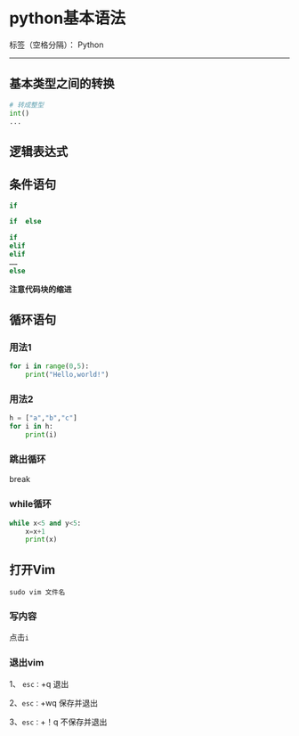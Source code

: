 # python基本语法

标签（空格分隔）： Python

---

## 基本类型之间的转换
```python
# 转成整型
int()
...
```

## 逻辑表达式


## 条件语句
```python
if

if  else

if 
elif
elif
……
else
```
**注意代码块的缩进**

## 循环语句
### 用法1
```python
for i in range(0,5):
    print("Hello,world!")
```

### 用法2
```python
h = ["a","b","c"]
for i in h:
    print(i)
```

### 跳出循环
break

### while循环
```python
while x<5 and y<5:
    x=x+1
    print(x)
```

## 打开Vim
```
sudo vim 文件名
```

### 写内容
点击```i```

### 退出vim
1、 ```esc：```+q
退出

2、```esc：```+wq
保存并退出

3、```esc：```+！q
不保存并退出